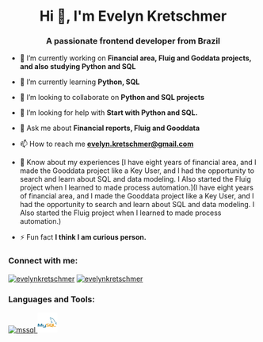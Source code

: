 <h1 align="center">Hi 👋, I'm Evelyn Kretschmer</h1>
<h3 align="center">A passionate frontend developer from Brazil</h3>

- 🔭 I’m currently working on **Financial area, Fluig and Goddata projects, and also studying Python and SQL**

- 🌱 I’m currently learning **Python, SQL**

- 👯 I’m looking to collaborate on **Python and SQL projects**

- 🤝 I’m looking for help with **Start with Python and SQL.**

- 💬 Ask me about **Financial reports, Fluig and Gooddata**

- 📫 How to reach me **evelyn.kretschmer@gmail.com**

- 📄 Know about my experiences [I have eight years of financial area, and I made the Gooddata project like a Key User, and I had the opportunity to search and learn about SQL and data modeling. I Also started the Fluig project when I learned to made process automation.](I have eight years of financial area, and I made the Gooddata project like a Key User, and I had the opportunity to search and learn about SQL and data modeling. I Also started the Fluig project when I learned to made process automation.)

- ⚡ Fun fact **I think I am curious person.**

<h3 align="left">Connect with me:</h3>
<p align="left">
<a href="https://linkedin.com/in/evelynkretschmer" target="blank"><img align="center" src="https://raw.githubusercontent.com/rahuldkjain/github-profile-readme-generator/master/src/images/icons/Social/linked-in-alt.svg" alt="evelynkretschmer" height="30" width="40" /></a>
<a href="https://instagram.com/evelynkretschmer" target="blank"><img align="center" src="https://raw.githubusercontent.com/rahuldkjain/github-profile-readme-generator/master/src/images/icons/Social/instagram.svg" alt="evelynkretschmer" height="30" width="40" /></a>
</p>

<h3 align="left">Languages and Tools:</h3>
<p align="left"> <a href="https://www.microsoft.com/en-us/sql-server" target="_blank" rel="noreferrer"> <img src="https://www.svgrepo.com/show/303229/microsoft-sql-server-logo.svg" alt="mssql" width="40" height="40"/> </a> <a href="https://www.mysql.com/" target="_blank" rel="noreferrer"> <img src="https://raw.githubusercontent.com/devicons/devicon/master/icons/mysql/mysql-original-wordmark.svg" alt="mysql" width="40" height="40"/> </a> </p>
